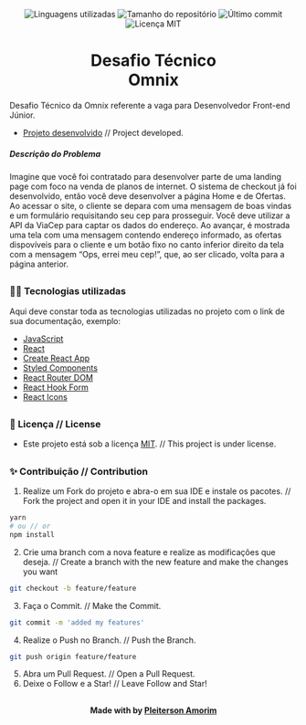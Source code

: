 <!-- Badges session -->
<p align="center">  
  <!-- languages -->
  <img src="https://img.shields.io/github/languages/count/pleiterson/desafio-omnix-frontend?style=social" alt="Linguagens utilizadas">
  <!-- repo size -->
  <img src="https://img.shields.io/github/repo-size/Pleiterson/desafio-omnix-frontend?style=social" alt="Tamanho do repositório">
  <!-- last commit -->
  <img src="https://img.shields.io/github/last-commit/Pleiterson/desafio-omnix-frontend?style=social" alt="Último commit">
  <!-- licence MIT -->
  <img src="https://img.shields.io/github/license/Pleiterson/desafio-omnix-frontend?style=social" alt="Licença MIT">
</p>


<!--Banner session-->
<!-- <p align="center"><img src="./src/_assets/img/banner.png" alt="banner"></p> -->


<!--About session-->
<h1 align="center">Desafio Técnico<br>Omnix</h1>

Desafio Técnico da Omnix referente a vaga para Desenvolvedor Front-end Júnior.

- [Projeto desenvolvido]() // Project developed.

<!-- <p align="center"><img src="./src/_assets/img/project.gif" alt="project"></p> -->

<h5>Descrição do Problema</h5>
Imagine que você foi contratado para desenvolver parte de uma landing page com foco na venda de planos de internet. O sistema de checkout já foi desenvolvido, então você deve desenvolver a página Home e de Ofertas.
Ao acessar o site, o cliente se depara com uma mensagem de boas vindas e um formulário requisitando seu cep para prosseguir. Você deve utilizar a API da ViaCep para captar os dados do endereço. Ao avançar, é mostrada uma tela com uma mensagem contendo endereço informado, as ofertas dispovíveis para o cliente e um botão fixo no canto inferior direito da tela com a mensagem “Ops, errei meu cep!”, que, ao ser clicado, volta para a página anterior.

##
<!--LTechnologies used-->
<h3>👨‍💻 Tecnologias utilizadas</h3>

Aqui deve constar toda as tecnologias utilizadas no projeto com o link de sua documentação, exemplo:
- [JavaScript](https://developer.mozilla.org/pt-BR/docs/Web/JavaScript)
- [React](https://pt-br.reactjs.org/docs/getting-started.html)
- [Create React App](https://create-react-app.dev/docs/getting-started/)
- [Styled Components](https://styled-components.com/docs)
- [React Router DOM](https://v5.reactrouter.com/web/guides/quick-start)
- [React Hook Form](https://react-hook-form.com/)
- [React Icons](https://react-icons.github.io/react-icons)

##
<!--License session-->
<h3>📝 Licença // License </h3>

- Este projeto está sob a licença [MIT](./LICENSE). // This project is under license.

##
<!--Contribution-->
<h3>✨ Contribuição // Contribution </h3>

1. Realize um Fork do projeto e abra-o em sua IDE e instale os pacotes. // Fork the project and open it in your IDE and install the packages.
```bash
yarn
# ou // or
npm install
```
2. Crie uma branch com a nova feature e realize as modificações que deseja. // Create a branch with the new feature and make the changes you want
```bash
git checkout -b feature/feature
```
3. Faça o Commit. // Make the Commit.
```bash
git commit -m 'added my features'
```
4. Realize o Push no Branch. // Push the Branch.
```bash
git push origin feature/feature
```
5. Abra um Pull Request. // Open a Pull Request.
6. Deixe o Follow e a Star! // Leave Follow and Star!

##
<!--Bottom session-->
<h4 align=center>Made with by <a href="https://pleiterson.vercel.app">Pleiterson Amorim</a></h4>